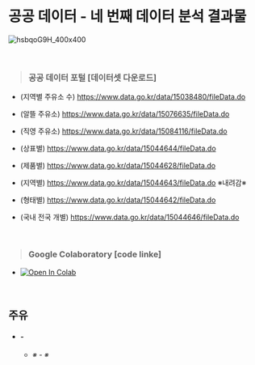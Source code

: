 # 공공 데이터 - 네 번째 데이터 분석 결과물 #

![hsbqoG9H_400x400](https://user-images.githubusercontent.com/89716505/131286775-cdcbd193-d24e-4811-8354-208a6b25319c.jpg)

<br/>

> ### 공공 데이터 포털 [데이터셋 다운로드] ###
  - (지역별 주유소 수) https://www.data.go.kr/data/15038480/fileData.do
  - (알뜰 주유소) https://www.data.go.kr/data/15076635/fileData.do
  - (직영 주유소) https://www.data.go.kr/data/15084116/fileData.do

  - (상표별) https://www.data.go.kr/data/15044644/fileData.do
  - (제품별) https://www.data.go.kr/data/15044628/fileData.do
  - (지역별) https://www.data.go.kr/data/15044643/fileData.do ※내려감※
  - (형태별) https://www.data.go.kr/data/15044642/fileData.do
  - (국내 전국 개별) https://www.data.go.kr/data/15044646/fileData.do

<br/>

> ### Google Colaboratory [code linke] ###  
  - [![Open In Colab](https://colab.research.google.com/assets/colab-badge.svg)]()

<br/>

## 주유 ##
* #### *-* ####
  * ###### ※ - ※ ######
